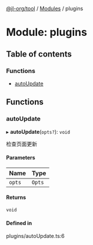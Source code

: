 [@jl-org/tool](../README.md) / [Modules](../modules.md) / plugins

# Module: plugins

## Table of contents

### Functions

- [autoUpdate](plugins.md#autoupdate)

## Functions

### autoUpdate

▸ **autoUpdate**(`opts?`): `void`

检查页面更新

#### Parameters

| Name | Type |
| :------ | :------ |
| `opts` | `Opts` |

#### Returns

`void`

#### Defined in

plugins/autoUpdate.ts:6

